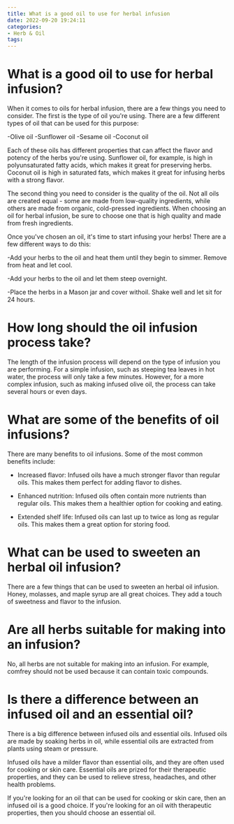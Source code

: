 ```yaml
---
title: What is a good oil to use for herbal infusion
date: 2022-09-20 19:24:11
categories:
- Herb & Oil
tags:
---
```



#  What is a good oil to use for herbal infusion?

When it comes to oils for herbal infusion, there are a few things you need to consider. The first is the type of oil you're using. There are a few different types of oil that can be used for this purpose:

-Olive oil
-Sunflower oil
-Sesame oil
-Coconut oil

Each of these oils has different properties that can affect the flavor and potency of the herbs you're using. Sunflower oil, for example, is high in polyunsaturated fatty acids, which makes it great for preserving herbs. Coconut oil is high in saturated fats, which makes it great for infusing herbs with a strong flavor.

The second thing you need to consider is the quality of the oil. Not all oils are created equal - some are made from low-quality ingredients, while others are made from organic, cold-pressed ingredients. When choosing an oil for herbal infusion, be sure to choose one that is high quality and made from fresh ingredients.

Once you've chosen an oil, it's time to start infusing your herbs! There are a few different ways to do this:

-Add your herbs to the oil and heat them until they begin to simmer. Remove from heat and let cool.

-Add your herbs to the oil and let them steep overnight.

-Place the herbs in a Mason jar and cover withoil. Shake well and let sit for 24 hours.

#  How long should the oil infusion process take?

The length of the infusion process will depend on the type of infusion you are performing. For a simple infusion, such as steeping tea leaves in hot water, the process will only take a few minutes. However, for a more complex infusion, such as making infused olive oil, the process can take several hours or even days.

# What are some of the benefits of oil infusions?

There are many benefits to oil infusions. Some of the most common benefits include:

* Increased flavor: Infused oils have a much stronger flavor than regular oils. This makes them perfect for adding flavor to dishes.

* Enhanced nutrition: Infused oils often contain more nutrients than regular oils. This makes them a healthier option for cooking and eating.

* Extended shelf life: Infused oils can last up to twice as long as regular oils. This makes them a great option for storing food.

#  What can be used to sweeten an herbal oil infusion?

There are a few things that can be used to sweeten an herbal oil infusion. Honey, molasses, and maple syrup are all great choices. They add a touch of sweetness and flavor to the infusion.

#  Are all herbs suitable for making into an infusion?

No, all herbs are not suitable for making into an infusion. For example, comfrey should not be used because it can contain toxic compounds.

#  Is there a difference between an infused oil and an essential oil?

There is a big difference between infused oils and essential oils. Infused oils are made by soaking herbs in oil, while essential oils are extracted from plants using steam or pressure.

Infused oils have a milder flavor than essential oils, and they are often used for cooking or skin care. Essential oils are prized for their therapeutic properties, and they can be used to relieve stress, headaches, and other health problems.

If you're looking for an oil that can be used for cooking or skin care, then an infused oil is a good choice. If you're looking for an oil with therapeutic properties, then you should choose an essential oil.